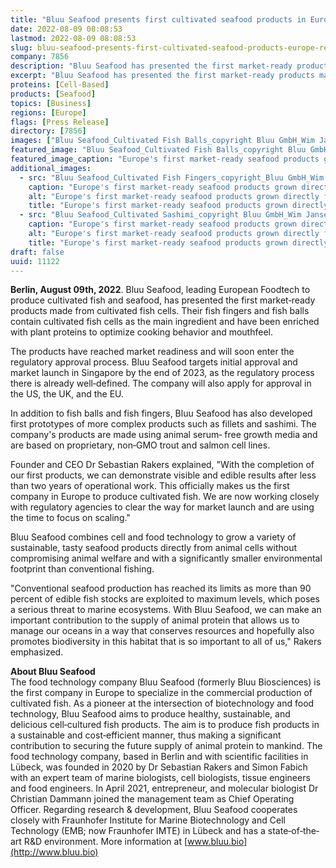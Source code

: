 ```yaml
---
title: "Bluu Seafood presents first cultivated seafood products in Europe – ready to enter regulatory approval process in Asia, the U.S., the UK, and the EU"
date: 2022-08-09 08:08:53
lastmod: 2022-08-09 08:08:53
slug: bluu-seafood-presents-first-cultivated-seafood-products-europe-ready-enter-regulatory
company: 7856
description: "Bluu Seafood has presented the first market‐ready products made from cultivated fish cells. Their fish fingers and fish balls contain cultivated fish cells as the main ingredient and have been enriched with plant proteins to optimize cooking behavior and mouthfeel."
excerpt: "Bluu Seafood has presented the first market‐ready products made from cultivated fish cells. Their fish fingers and fish balls contain cultivated fish cells as the main ingredient and have been enriched with plant proteins to optimize cooking behavior and mouthfeel."
proteins: [Cell-Based]
products: [Seafood]
topics: [Business]
regions: [Europe]
flags: [Press Release]
directory: [7856]
images: ["Bluu Seafood_Cultivated Fish Balls_copyright Bluu GmbH_Wim Jansen.jpg","Bluu Seafood_Cultivated Fish Fingers_copyright_Bluu GmbH_Wim Jansen.jpg", "Bluu Seafood_Cultivated Sashimi_copyright Bluu GmbH_Wim Jansen.jpg"]
featured_image: "Bluu Seafood_Cultivated Fish Balls_copyright Bluu GmbH_Wim Jansen.jpg"
featured_image_caption: "Europe's first market‐ready seafood products grown directly from fish cells: Bluu Seafood’s fish balls, fish fingers and sashimi are made using trout cells and plant‐based proteins. © Wim Jansen | Bluu GmbH"
additional_images:
  - src: "Bluu Seafood_Cultivated Fish Fingers_copyright_Bluu GmbH_Wim Jansen.jpg"
    caption: "Europe's first market‐ready seafood products grown directly from fish cells: Bluu Seafood’s fish balls, fish fingers and sashimi are made using trout cells and plant‐based proteins. © Wim Jansen | Bluu GmbH"
    alt: "Europe's first market‐ready seafood products grown directly from fish cells: Bluu Seafood’s fish balls, fish fingers and sashimi are made using trout cells and plant‐based proteins. © Wim Jansen | Bluu GmbH"
    title: "Europe's first market‐ready seafood products grown directly from fish cells: Bluu Seafood’s fish balls, fish fingers and sashimi are made using trout cells and plant‐based proteins. © Wim Jansen | Bluu GmbH"
  - src: "Bluu Seafood_Cultivated Sashimi_copyright Bluu GmbH_Wim Jansen.jpg"
    caption: "Europe's first market‐ready seafood products grown directly from fish cells: Bluu Seafood’s fish balls, fish fingers and sashimi are made using trout cells and plant‐based proteins. © Wim Jansen | Bluu GmbH"
    alt: "Europe's first market‐ready seafood products grown directly from fish cells: Bluu Seafood’s fish balls, fish fingers and sashimi are made using trout cells and plant‐based proteins. © Wim Jansen | Bluu GmbH"
    title: "Europe's first market‐ready seafood products grown directly from fish cells: Bluu Seafood’s fish balls, fish fingers and sashimi are made using trout cells and plant‐based proteins. © Wim Jansen | Bluu GmbH"
draft: false
uuid: 11122
---
```

**Berlin, August 09th, 2022**. Bluu Seafood, leading European Foodtech
to produce cultivated fish and seafood, has presented the first
market‐ready products made from cultivated fish cells. Their fish
fingers and fish balls contain cultivated fish cells as the main
ingredient and have been enriched with plant proteins to optimize
cooking behavior and mouthfeel.

The products have reached market readiness and will soon enter the
regulatory approval process. Bluu Seafood targets initial approval and
market launch in Singapore by the end of 2023, as the regulatory process
there is already well‐defined. The company will also apply for approval
in the US, the UK, and the EU.

In addition to fish balls and fish fingers, Bluu Seafood has also
developed first prototypes of more complex products such as fillets and
sashimi. The company\'s products are made using animal serum‐ free
growth media and are based on proprietary, non‐GMO trout and salmon cell
lines.

Founder and CEO Dr Sebastian Rakers explained, \"With the completion of
our first products, we can demonstrate visible and edible results after
less than two years of operational work. This officially makes us the
first company in Europe to produce cultivated fish. We are now working
closely with regulatory agencies to clear the way for market launch and
are using the time to focus on scaling.\"

Bluu Seafood combines cell and food technology to grow a variety of
sustainable, tasty seafood products directly from animal cells without
compromising animal welfare and with a significantly smaller
environmental footprint than conventional fishing.

\"Conventional seafood production has reached its limits as more than 90
percent of edible fish stocks are exploited to maximum levels, which
poses a serious threat to marine ecosystems. With Bluu Seafood, we can
make an important contribution to the supply of animal protein that
allows us to manage our oceans in a way that conserves resources and
hopefully also promotes biodiversity in this habitat that is so
important to all of us,\" Rakers emphasized.

**About Bluu Seafood**\
The food technology company Bluu Seafood (formerly Bluu Biosciences) is
the first company in Europe to specialize in the commercial production
of cultivated fish. As a pioneer at the intersection of biotechnology
and food technology, Bluu Seafood aims to produce healthy, sustainable,
and delicious cell‐cultured fish products. The aim is to produce fish
products in a sustainable and cost‐efficient manner, thus making a
significant contribution to securing the future supply of animal protein
to mankind. The food technology company, based in Berlin and with
scientific facilities in Lübeck, was founded in 2020 by Dr Sebastian
Rakers and Simon Fabich with an expert team of marine biologists, cell
biologists, tissue engineers and food engineers. In April 2021,
entrepreneur, and molecular biologist Dr Christian Dammann joined the
management team as Chief Operating Officer. Regarding research &
development, Bluu Seafood cooperates closely with Fraunhofer Institute
for Marine Biotechnology and Cell Technology (EMB; now Fraunhofer IMTE)
in Lübeck and has a state‐of‐the‐art R&D environment. More information
at [www.bluu.bio](http://www.bluu.bio)
